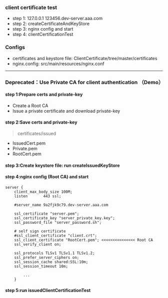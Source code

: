 ### client certificate test

- step 1: 127.0.0.1 123456.dev-server.aaa.com
- step 2: createCertificateAndKeyStore
- step 3: nginx config and start
- step 4: clientCertificationTest


### Configs

- certificates and keystore file: ClientCertificate/tree/master/certificates
- nginx.config: src/main/resources/nginx.conf

---

### Deprecated：Use Private CA for client authentication （Demo） 

#### step 1:Prepare certs and private-key
- Create a Root CA
- Issue a private certificate and download private-key


#### step 2:Save certs and private-key
> certificates/issued
- IssuedCert.pem
- Private.pem
- RootCert.pem

#### step 3:Create keystore file: run createIssuedKeyStore
#### step 4:nginx config (Root CA) and start
```
server {
	client_max_body_size 100M;
    listen       443 ssl;
		
	#server_name 9a2fjk9c79.dev-server.aaa.com

	ssl_certificate "server.pem";
    ssl_certificate_key "server_private_key.key";
    ssl_password_file "server_password.sh";
	
    # self sign certificate
    #ssl_client_certificate "client.crt";
    ssl_client_certificate "RootCert.pem"; <<<<<<<<<<<<<<< Root CA 
	ssl_verify_client on;

	ssl_protocols TLSv1 TLSv1.1 TLSv1.2;
    ssl_prefer_server_ciphers on;
    ssl_session_cache shared:SSL:10m;
    ssl_session_timeout 10m;
		
        ...
    }
```
#### step 5:run issuedClientCertificationTest

